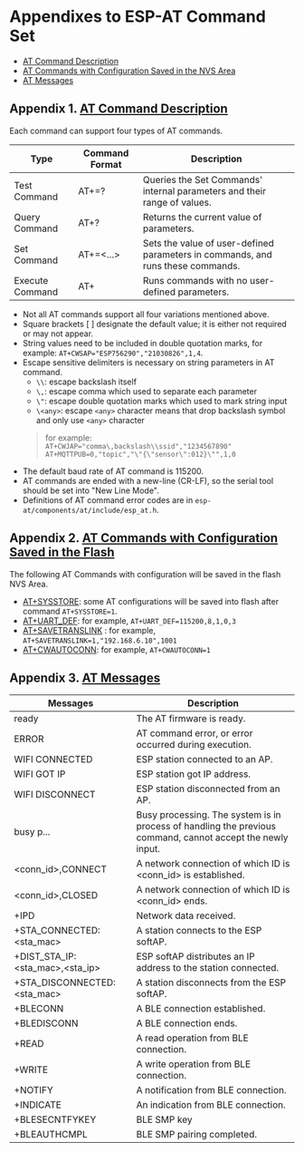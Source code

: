 Appendixes to ESP-AT Command Set
================================

* [AT Command Description](#Appendix-ATDescrpt)
* [AT Commands with Configuration Saved in the NVS Area](#Appendix-ATSaveNVS)
* [AT Messages](#Appendix-ATmsg)
 
<a name="Appendix-ATDescrpt"></a>
## Appendix 1. [AT Command Description](#Begin-AT)
Each command can support four types of AT commands.

| Type | Command Format | Description |  
| --- | --- | --- |  
| Test Command	 | AT+<x>=? | Queries the Set Commands' internal parameters and their range of values. |
| Query Command | AT+<x>? | Returns the current value of parameters. |
| Set Command | AT+<x>=<…> | Sets the value of user-defined parameters in commands, and runs these commands. |
| Execute Command | AT+<x> | Runs commands with no user-defined parameters. |

 * Not all AT commands support all four variations mentioned above.
 * Square brackets [ ] designate the default value; it is either not required or may not appear.
 * String values need to be included in double quotation marks, for example: `AT+CWSAP="ESP756290","21030826",1,4`.
 * Escape sensitive delimiters is necessary on string parameters in AT command.
   * `\\`: escape backslash itself
   * `\,`: escape comma which used to separate each parameter
   * `\"`: escape double quotation marks which used to mark string input
   * `\<any>`: escape `<any>` character means that drop backslash symbol and only use `<any>` character
   > for example:  
   > `AT+CWJAP="comma\,backslash\\ssid","1234567890"`  
   > `AT+MQTTPUB=0,"topic","\"{\"sensor\":012}\"",1,0`
 * The default baud rate of AT command is 115200.
 * AT commands are ended with a new-line (CR-LF), so the serial tool should be set into "New Line Mode".
 * Definitions of AT command error codes are in `esp-at/components/at/include/esp_at.h`.
 
<a name="Appendix-ATSave"></a>
## Appendix 2. [AT Commands with Configuration Saved in the Flash](#Begin-AT)
The following AT Commands with configuration will be saved in the flash NVS Area.

 *  [AT+SYSSTORE](#cmd-SYSSTORE): some AT configurations will be saved into flash after command `AT+SYSSTORE=1`.
 *  [AT+UART_DEF](#cmd-UARTD): for example, `AT+UART_DEF=115200,8,1,0,3`
 *  [AT+SAVETRANSLINK](#cmd-SAVET) : for example, `AT+SAVETRANSLINK=1,"192.168.6.10",1001`
 *  [AT+CWAUTOCONN](#cmd-AUTOC): for example, `AT+CWAUTOCONN=1`

<a name="Appendix-ATmsg"></a>
## Appendix 3. [AT Messages](#Begin-AT)

|Messages | Description|
|---|---|
|ready	| The AT firmware is ready.|
|ERROR | AT command error, or error occurred during execution.|
|WIFI CONNECTED | ESP station connected to an AP.|
|WIFI GOT IP	| ESP station got IP address.|
|WIFI DISCONNECT	| ESP station disconnected from an AP.|
|busy p... | Busy processing. The system is in process of handling the previous command, cannot accept the newly input.|
|<conn_id\>,CONNECT | A network connection of which ID is <conn_id\> is established.|
|<conn_id\>,CLOSED | A network connection of which ID is <conn_id\> ends.|
|+IPD | Network data received.|
|+STA\_CONNECTED: <sta_mac\> | A station connects to the ESP softAP.|
|+DIST\_STA\_IP: <sta\_mac\>,<sta_ip\> | ESP softAP distributes an IP address to the station connected.|
|+STA\_DISCONNECTED: <sta_mac\> | A station disconnects from the ESP softAP.|
|+BLECONN	| A BLE connection established.|
|+BLEDISCONN | A BLE connection ends.|
|+READ | A read operation from BLE connection.|
|+WRITE | A write operation from BLE connection.|
|+NOTIFY | A notification from BLE connection.|
|+INDICATE | An indication from BLE connection.|
|+BLESECNTFYKEY | BLE SMP key|
|+BLEAUTHCMPL	 | BLE SMP pairing completed.|




